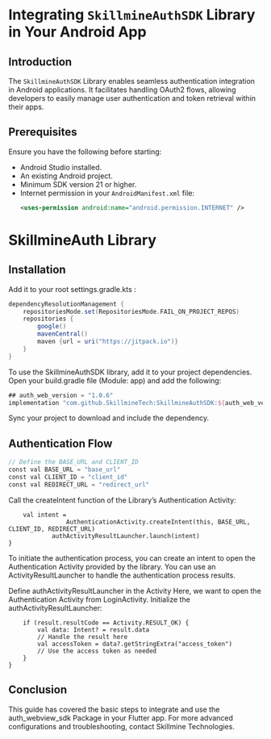 # Integrating `SkillmineAuthSDK` Library in Your Android App

## Introduction

The `SkillmineAuthSDK` Library enables seamless authentication integration in Android applications. It facilitates handling OAuth2 flows, allowing developers to easily manage user authentication and token retrieval within their apps.

## Prerequisites

Ensure you have the following before starting:

- Android Studio installed.
- An existing Android project.
- Minimum SDK version 21 or higher.
- Internet permission in your `AndroidManifest.xml` file:
  ```xml
  <uses-permission android:name="android.permission.INTERNET" />

# SkillmineAuth Library

## Installation

Add it to your root settings.gradle.kts :

```gradle
dependencyResolutionManagement {
    repositoriesMode.set(RepositoriesMode.FAIL_ON_PROJECT_REPOS)
    repositories {
        google()
        mavenCentral()
        maven {url = uri("https://jitpack.io")}
    }
}

```

To use the SkillmineAuthSDK library, add it to your project dependencies. Open your build.gradle file (Module: app) and add the following:

```gradle
## auth_web_version = "1.0.6"
implementation "com.github.SkillmineTech:SkillmineAuthSDK:${auth_web_version}

```
Sync your project to download and include the dependency.

## Authentication Flow

```gradle
// Define the BASE_URL and CLIENT_ID
const val BASE_URL = "base_url"
const val CLIENT_ID = "client_id"
const val REDIRECT_URL = "redirect_url"
```
Call the createIntent function of the Library’s Authentication Activity:
```loginButton.setOnClickListener {
    val intent =
                AuthenticationActivity.createIntent(this, BASE_URL, CLIENT_ID, REDIRECT_URL)
            authActivityResultLauncher.launch(intent)
}
```
To initiate the authentication process, you can create an intent to open the Authentication Activity provided by the library. You can use an ActivityResultLauncher to handle the authentication process results.

Define authActivityResultLauncher in the Activity
Here, we want to open the Authentication Activity from LoginActivity.
Initialize the authActivityResultLauncher:

```val authActivityResultLauncher = registerForActivityResult(ActivityResultContracts.StartActivityForResult()) { result ->
    if (result.resultCode == Activity.RESULT_OK) {
        val data: Intent? = result.data
        // Handle the result here
        val accessToken = data?.getStringExtra("access_token")
        // Use the access token as needed
    }
}
```

## Conclusion
This guide has covered the basic steps to integrate and use the auth_webview_sdk Package in your Flutter app. For more advanced configurations and troubleshooting, contact Skillmine Technologies.
